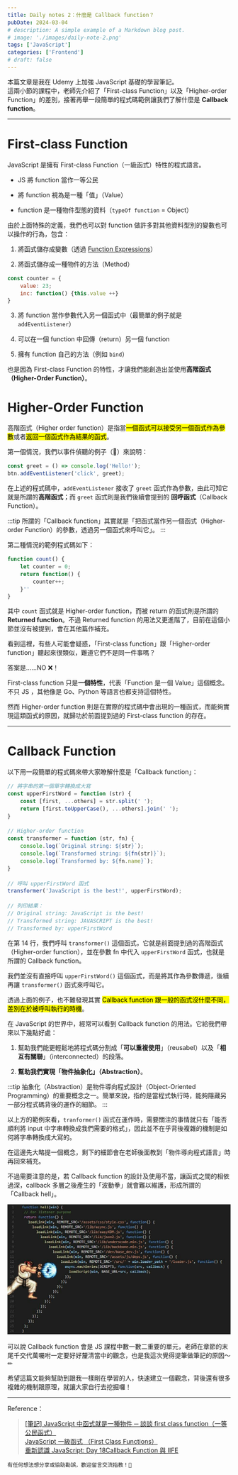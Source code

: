 ```yaml
---
title: Daily notes 2：什麼是 Callback function？
pubDate: 2024-03-04
# description: A simple example of a Markdown blog post.
# image: './images/daily-note-2.png'
tags: ['JavaScript']
categories: ['Frontend']
# draft: false
---
```


本篇文章是我在 Udemy 上加強 JavaScript 基礎的學習筆記。  
這兩小節的課程中，老師先介紹了「First-class Function」以及「Higher-order Function」的差別，接著再舉一段簡單的程式碼範例讓我們了解什麼是 **Callback function**。

---

# First-class Function

JavaScript 是擁有 First-class Function（一級函式）特性的程式語言。

* JS 將 function 當作一等公民

* 將 function 視為是一種「值」（Value）

* function 是一種物件型態的資料（`typeOf function` = Object）

由於上面特殊的定義，我們也可以對 function 做許多對其他資料型別的變數也可以操作的行為，包含：

1. 將函式儲存成變數（透過 [Function Expressions](https://developer.mozilla.org/en-US/docs/Web/JavaScript/Reference/Operators/function)）

2. 將函式儲存成一種物件的方法（Method）

```javascript
const counter = {
    value: 23;
    inc: function() {this.value ++}
}
```

3. 將 function 當作參數代入另一個函式中（最簡單的例子就是 `addEventListener`）

4. 可以在一個 function 中回傳（return）另一個 function

5. 擁有 function 自己的方法（例如 `bind`）

也是因為 First-class Function 的特性，才讓我們能創造出並使用**高階函式（Higher-Order Function）**。

# Higher-Order Function

高階函式（Higher order function）是指當<mark>一個函式可以接受另一個函式作為參數</mark>或者<mark>返回一個函式作為結果的函式</mark>。

第一個情況，我們以事件偵聽的例子（🌰）來說明：

```javascript
const greet = () => console.log('Hello!');
btn.addEventListener('click', greet);
```

在上述的程式碼中，`addEventListener` 接收了 `greet` 函式作為參數，由此可知它就是所謂的**高階函式**；而 `greet` 函式則是我們後續會提到的 **回呼函式**（Callback Function）。

:::tip
所謂的「Callback function」其實就是「把函式當作另一個函式（Higher-order Function）的參數，透過另一個函式來呼叫它」。
:::

第二種情況的範例程式碼如下：

```javascript
function count() {
    let counter = 0;
    return function() {
        counter++;
    }''
}
```

其中 `count` 函式就是 Higher-order function，而被 return 的函式則是所謂的 **Returned function**。不過 Returned function 的用法又更進階了，目前在這個小節並沒有被提到，會在其他篇作補充。

看到這裡，有些人可能會疑惑，「First-class function」跟「Higher-order function」聽起來很類似，難道它們不是同一件事嗎？

答案是......NO ❌！

First-class function 只是**一個特性**，代表「Function 是一個 Value」這個概念。不只 JS ，其他像是 Go、Python 等語言也都支持這個特性。

然而 Higher-order function 則是在實際的程式碼中會出現的一種函式，而能夠實現這類函式的原因，就歸功於前面提到過的 First-class function 的存在。

---

# Callback Function

以下用一段簡單的程式碼來帶大家瞭解什麼是「Callback function」：

```javascript
// 將字串的第一個單字轉換成大寫
const upperFirstWord = function (str) {
    const [first, ...others] = str.split(' ');
    return [first.toUpperCase(), ...others].join(' ');
}

// Higher-order function
const transformer = function (str, fn) {
    console.log(`Original string: ${str}`);
    console.log(`Transformed string: ${fn(str)}`);
    console.log(`Transformed by: ${fn.name}`);
}

// 呼叫 upperFirstWord 函式
transformer('JavaScript is the best!', upperFirstWord);

// 列印結果：
// Original string: JavaScript is the best!
// Transformed string: JAVASCRIPT is the best!
// Transformed by: upperFirstWord
```

在第 14 行，我們呼叫 `transformer()` 這個函式，它就是前面提到過的高階函式（Higher-order function），並在參數 fn 中代入 `upperFirstWord` 函式，也就是所謂的 Callback function。

我們並沒有直接呼叫 `upperFirstWord()` 這個函式，而是將其作為參數傳遞，後續再讓 `transformer()` 函式來呼叫它。

透過上面的例子，也不難發現其實 <mark>Callback function 跟一般的函式沒什麼不同，差別在於被呼叫執行的時機</mark>。

在 JavaScript 的世界中，經常可以看到 Callback function 的用法。它給我們帶來以下幾點好處：

1. 幫助我們能更輕鬆地將程式碼分割成「**可以重複使用**」（reusabel）以及「**相互有關聯**」（interconnected）的段落。

2. **幫助我們實現「物件抽象化」（Abstraction）**。

:::tip
抽象化（Abstraction）是物件導向程式設計（Object-Oriented Programming）的重要概念之一。簡單來說，指的是當程式執行時，能夠隱藏另一部分程式碼背後的運作的細節。
:::

以上方的範例來看，`tranformer()` 函式在運作時，需要關注的事情就只有「能否順利將 input 中字串轉換成我們需要的格式」，因此並不在乎背後複雜的機制是如何將字串轉換成大寫的。

在這邊先大略提一個概念，剩下的細節會在老師後面教到「物件導向程式語言」時再回來補充。

不過需要注意的是，若 Callback function 的設計及使用不當，讓函式之間的相依過深，callback 多層之後產生的「波動拳」就會難以維護，形成所謂的「Callback hell」。

![Callback Hell Image](./images/callback-hell.jpeg)

可以說 Callback function 會是 JS 課程中數一數二重要的單元，老師在章節的末尾千交代萬囑咐一定要好好釐清當中的觀念，也是我這次覺得提筆做筆記的原因～✏

希望這篇文能夠幫助到跟我一樣剛在學習的人，快速建立一個觀念，背後還有很多複雜的機制跟原理，就讓大家自行去挖掘囉！

---

Reference：

> [\[筆記\] JavaScript 中函式就是一種物件 ─ 談談 first class function（一等公民函式）](https://pjchender.blogspot.com/2016/03/javascriptfunctionobjects.html) <br>
> [JavaScript 一級函式 （First Class Functions）](https://www.casper.tw/development/2020/09/24/first-class-function/) <br>
> [重新認識 JavaScript: Day 18Callback Function 與 IIFE](https://ithelp.ithome.com.tw/articles/10192739)

```plaintext
有任何想法想分享或協助勘誤，歡迎留言交流指教！🏹
```